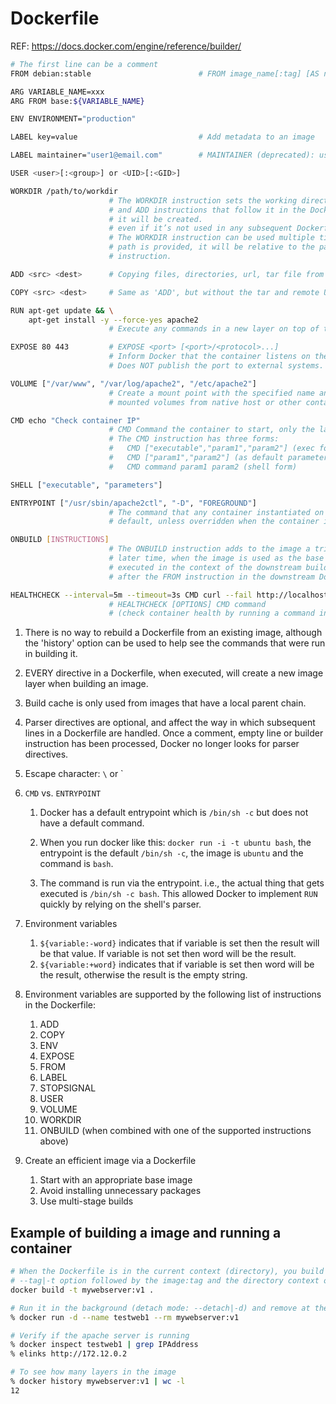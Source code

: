 # Dockerfile

REF: https://docs.docker.com/engine/reference/builder/

```bash
# The first line can be a comment
FROM debian:stable                        # FROM image_name[:tag] [AS name]

ARG VARIABLE_NAME=xxx
ARG FROM base:${VARIABLE_NAME}

ENV ENVIRONMENT="production"

LABEL key=value                           # Add metadata to an image

LABEL maintainer="user1@email.com"        # MAINTAINER (deprecated): use LABEL maintainer

USER <user>[:<group>] or <UID>[:<GID>]

WORKDIR /path/to/workdir
                      # The WORKDIR instruction sets the working directory for any RUN, CMD, ENTRYPOINT, COPY
                      # and ADD instructions that follow it in the Dockerfile. If the WORKDIR doesn’t exist,
                      # it will be created.
                      # even if it’s not used in any subsequent Dockerfile instruction.
                      # The WORKDIR instruction can be used multiple times in a Dockerfile. If a relative
                      # path is provided, it will be relative to the path of the previous WORKDIR
                      # instruction. 

ADD <src> <dest>      # Copying files, directories, url, tar file from the host to the image during build

COPY <src> <dest>     # Same as 'ADD', but without the tar and remote URL handling.

RUN apt-get update && \
    apt-get install -y --force-yes apache2
                      # Execute any commands in a new layer on top of the current image and commit the results

EXPOSE 80 443         # EXPOSE <port> [<port>/<protocol>...] 
                      # Inform Docker that the container listens on the specified network ports at runtime
                      # Does NOT publish the port to external systems.

VOLUME ["/var/www", "/var/log/apache2", "/etc/apache2"]
                      # Create a mount point with the specified name and marks it as holding externally
                      # mounted volumes from native host or other containers

CMD echo "Check container IP"
                      # CMD Command the container to start, only the last CMD will be run if multiple specified.
                      # The CMD instruction has three forms:
                      #   CMD ["executable","param1","param2"] (exec form, this is the preferred form)
                      #   CMD ["param1","param2"] (as default parameters to ENTRYPOINT)
                      #   CMD command param1 param2 (shell form)

SHELL ["executable", "parameters"]

ENTRYPOINT ["/usr/sbin/apache2ctl", "-D", "FOREGROUND"]
                      # The command that any container instantiated on the image will execute on startup by
                      # default, unless overridden when the container is started.

ONBUILD [INSTRUCTIONS]
                      # The ONBUILD instruction adds to the image a trigger instruction to be executed at a
                      # later time, when the image is used as the base for another build. The trigger will be
                      # executed in the context of the downstream build, as if it had been inserted immediately
                      # after the FROM instruction in the downstream Dockerfile.

HEALTHCHECK --interval=5m --timeout=3s CMD curl --fail http://localhost/ || exit 1
                      # HEALTHCHECK [OPTIONS] CMD command
                      # (check container health by running a command inside the container)


```

1. There is no way to rebuild a Dockerfile from an existing image, although the 'history' option can be used to help
   see the commands that were run in building it.

1. EVERY directive in a Dockerfile, when executed, will create a new image layer when building an image.

1. Build cache is only used from images that have a local parent chain.

1. Parser directives are optional, and affect the way in which subsequent lines in a Dockerfile are handled. Once a
   comment, empty line or builder instruction has been processed, Docker no longer looks for parser directives.

1. Escape character: `\` or `

1. `CMD` vs. `ENTRYPOINT`
   1. Docker has a default entrypoint which is `/bin/sh -c` but does not have a default command.

   1. When you run docker like this: `docker run -i -t ubuntu bash`, the entrypoint is the default `/bin/sh -c`,
      the image is `ubuntu` and the command is `bash`.

   1. The command is run via the entrypoint. i.e., the actual thing that gets executed is `/bin/sh -c bash`. 
      This allowed Docker to implement `RUN` quickly by relying on the shell's parser.

1. Environment variables
   1. `${variable:-word}` indicates that if variable is set then the result will be that value. If variable is not set
      then word will be the result.
   1. `${variable:+word}` indicates that if variable is set then word will be the result, otherwise the result is the
      empty string.

1. Environment variables are supported by the following list of instructions in the Dockerfile:
   1. ADD
   1. COPY
   1. ENV
   1. EXPOSE
   1. FROM
   1. LABEL
   1. STOPSIGNAL
   1. USER
   1. VOLUME
   1. WORKDIR
   1. ONBUILD (when combined with one of the supported instructions above)

1. Create an efficient image via a Dockerfile
   1. Start with an appropriate base image
   1. Avoid installing unnecessary packages
   1. Use multi-stage builds


## Example of building a image and running a container

```bash
# When the Dockerfile is in the current context (directory), you build it with an image name and tag with the
# --tag|-t option followed by the image:tag and the directory context of the file, in this case '.'.
docker build -t mywebserver:v1 .

# Run it in the background (detach mode: --detach|-d) and remove at the end (--rm)
% docker run -d --name testweb1 --rm mywebserver:v1

# Verify if the apache server is running
% docker inspect testweb1 | grep IPAddress
% elinks http://172.12.0.2

# To see how many layers in the image
% docker history mywebserver:v1 | wc -l
12
```
